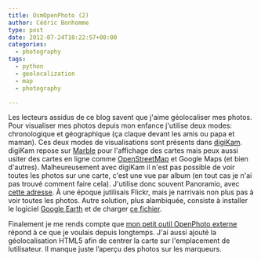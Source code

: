 ```yaml
---
title: OsmOpenPhoto (2)
author: Cédric Bonhomme
type: post
date: 2012-07-24T10:22:57+00:00
categories:
  - photography
tags:
  - python
  - geolocalization
  - map
  - photography

---
```

Les lecteurs assidus de ce blog savent que j'aime géolocaliser mes photos. Pour visualiser mes photos depuis mon enfance j'utilise deux modes: chronologique et géographique (ça claque devant les amis ou papa et maman). Ces deux modes de visualisations sont présents dans [digiKam][1]. digiKam repose sur [Marble][2] pour l'affichage des cartes mais peux aussi usiter des cartes en ligne comme [OpenStreetMap][3] et Google Maps (et bien d'autres). Malheureusement avec digiKam il n'est pas possible de voir toutes les photos sur une carte, c'est une vue par album (en tout cas je n'ai pas trouvé comment faire cela). J'utilise donc souvent Panoramio, avec [cette adresse][4]. À une époque jutilisais Flickr, mais je narrivais non plus pas à voir toutes les photos. Autre solution, plus alambiquée, consiste à installer le logiciel [Google Earth][5] et de charger [ce fichier][6].

Finalement je me rends compte que [mon petit outil OpenPhoto externe][7] répond à ce que je voulais depuis longtemps. J'ai aussi ajouté la géolocalisation HTML5 afin de centrer la carte sur l'emplacement de lutilisateur. Il manque juste l’aperçu des photos sur les marqueurs.

 [1]: http://www.digikam.org/
 [2]: http://edu.kde.org/marble/
 [3]: http://www.openstreetmap.org/
 [4]: http://www.panoramio.com/map/?user=4601764
 [5]: http://www.google.com/earth/
 [6]: http://www.panoramio.com/kml/?user=4601764
 [7]: http://maps.cedricbonhomme.org/